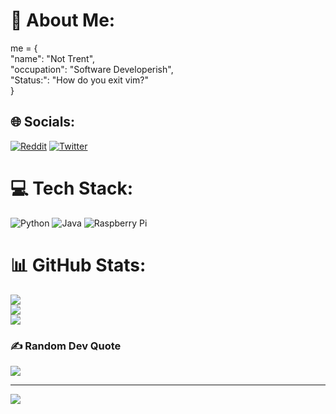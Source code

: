 # 💫 About Me:
me = {<br>    "name": "Not Trent",<br>    "occupation": "Software Developerish",<br>    "Status:": "How do you exit vim?"<br>}


## 🌐 Socials:
[![Reddit](https://img.shields.io/badge/Reddit-%23FF4500.svg?logo=Reddit&logoColor=white)](https://reddit.com/user/https://www.reddit.com/user/BashTrent) [![Twitter](https://img.shields.io/badge/Twitter-%231DA1F2.svg?logo=Twitter&logoColor=white)](https://twitter.com/https://twitter.com/BashTrent_) 

# 💻 Tech Stack:
![Python](https://img.shields.io/badge/python-3670A0?style=for-the-badge&logo=python&logoColor=ffdd54) ![Java](https://img.shields.io/badge/java-%23ED8B00.svg?style=for-the-badge&logo=java&logoColor=white) ![Raspberry Pi](https://img.shields.io/badge/-RaspberryPi-C51A4A?style=for-the-badge&logo=Raspberry-Pi)
# 📊 GitHub Stats:
![](https://github-readme-stats.vercel.app/api?username=BashTrent&theme=dark&hide_border=false&include_all_commits=false&count_private=false)<br/>
![](https://github-readme-streak-stats.herokuapp.com/?user=BashTrent&theme=dark&hide_border=false)<br/>
![](https://github-readme-stats.vercel.app/api/top-langs/?username=BashTrent&theme=dark&hide_border=false&include_all_commits=false&count_private=false&layout=compact)

### ✍️ Random Dev Quote
![](https://quotes-github-readme.vercel.app/api?type=vetical&theme=dark)

---
[![](https://visitcount.itsvg.in/api?id=BashTrent&icon=2&color=12)](https://visitcount.itsvg.in)

<!-- Proudly created with GPRM ( https://gprm.itsvg.in ) -->
